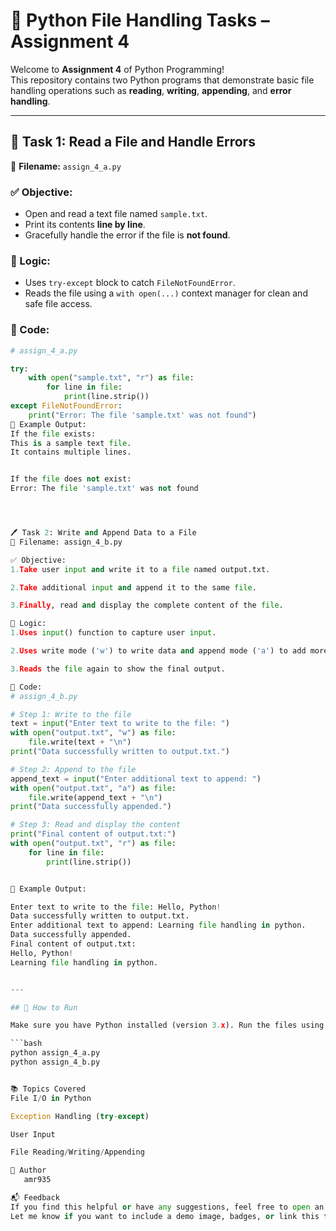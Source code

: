 # 📂 Python File Handling Tasks – Assignment 4

Welcome to **Assignment 4** of Python Programming!  
This repository contains two Python programs that demonstrate basic file handling operations such as **reading**, **writing**, **appending**, and **error handling**.

---

## 🔧 Task 1: Read a File and Handle Errors

📁 **Filename:** `assign_4_a.py`

### ✅ Objective:
- Open and read a text file named `sample.txt`.
- Print its contents **line by line**.
- Gracefully handle the error if the file is **not found**.

### 🧠 Logic:
- Uses `try-except` block to catch `FileNotFoundError`.
- Reads the file using a `with open(...)` context manager for clean and safe file access.

### 📜 Code:

```python
# assign_4_a.py

try:
    with open("sample.txt", "r") as file:
        for line in file:
            print(line.strip())
except FileNotFoundError:
    print("Error: The file 'sample.txt' was not found")
📌 Example Output:
If the file exists:
This is a sample text file.
It contains multiple lines.


If the file does not exist:
Error: The file 'sample.txt' was not found




🖊️ Task 2: Write and Append Data to a File
📁 Filename: assign_4_b.py

✅ Objective:
1.Take user input and write it to a file named output.txt.

2.Take additional input and append it to the same file.

3.Finally, read and display the complete content of the file.

🧠 Logic:
1.Uses input() function to capture user input.

2.Uses write mode ('w') to write data and append mode ('a') to add more content.

3.Reads the file again to show the final output.

📜 Code:
# assign_4_b.py

# Step 1: Write to the file
text = input("Enter text to write to the file: ")
with open("output.txt", "w") as file:
    file.write(text + "\n")
print("Data successfully written to output.txt.")

# Step 2: Append to the file
append_text = input("Enter additional text to append: ")
with open("output.txt", "a") as file:
    file.write(append_text + "\n")
print("Data successfully appended.")

# Step 3: Read and display the content
print("Final content of output.txt:")
with open("output.txt", "r") as file:
    for line in file:
        print(line.strip())


📌 Example Output:

Enter text to write to the file: Hello, Python!
Data successfully written to output.txt.
Enter additional text to append: Learning file handling in python.
Data successfully appended.
Final content of output.txt:
Hello, Python!
Learning file handling in python.


---

## 🚀 How to Run

Make sure you have Python installed (version 3.x). Run the files using:

```bash
python assign_4_a.py
python assign_4_b.py


📚 Topics Covered
File I/O in Python

Exception Handling (try-except)

User Input

File Reading/Writing/Appending

🌟 Author
   amr935

📬 Feedback
If you find this helpful or have any suggestions, feel free to open an issue or pull request. Contributions are welcome!
Let me know if you want to include a demo image, badges, or link this to your actual GitHub repo.



